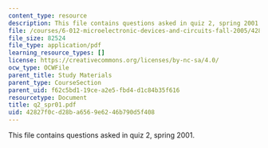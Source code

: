 ```yaml
---
content_type: resource
description: This file contains questions asked in quiz 2, spring 2001.
file: /courses/6-012-microelectronic-devices-and-circuits-fall-2005/42827f0cd28ba6569e6246b790d5f408_q2_spr01.pdf
file_size: 82524
file_type: application/pdf
learning_resource_types: []
license: https://creativecommons.org/licenses/by-nc-sa/4.0/
ocw_type: OCWFile
parent_title: Study Materials
parent_type: CourseSection
parent_uid: f62c5bd1-19ce-a2e5-fbd4-d1c84b35f616
resourcetype: Document
title: q2_spr01.pdf
uid: 42827f0c-d28b-a656-9e62-46b790d5f408
---
```

This file contains questions asked in quiz 2, spring 2001.